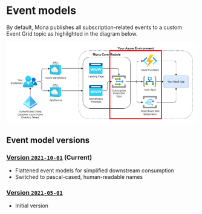 # Event models

By default, Mona publishes all subscription-related events to a custom Event Grid topic as highilghted in the diagram below.

![Mona events](../images/mona_arch_overview_events.png)

## Event model versions

### [Version `2021-10-01`](2021-10-01.md) (Current)

* Flattened event models for simplified downstream consumption
* Switched to pascal-cased, human-readable names

### [Version `2021-05-01`](2021-05-01.md)

* Initial version
